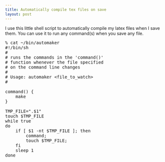 ```yaml
---
title: Automatically compile tex files on save
layout: post
---
```


I use this little shell script to automatically compile my latex files when I
save them. You can use it to run any command(s) when you save any
file.

<pre class="brush: bash;">
% cat ~/bin/automaker
#!/bin/sh
#
# runs the commands in the 'command()'
# function whenever the file specified
# on the command line changes
#
# Usage: automaker &lt;file_to_watch&gt;
#

command() {
	make
}

TMP_FILE=".$1"
touch $TMP_FILE
while true
do
	if [ $1 -nt $TMP_FILE ]; then
		command;
		touch $TMP_FILE;
	fi
	sleep 1
done
</pre>
